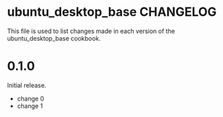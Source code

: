 # ubuntu_desktop_base CHANGELOG

This file is used to list changes made in each version of the ubuntu_desktop_base cookbook.

# 0.1.0

Initial release.

- change 0
- change 1

